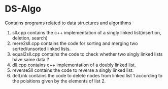 # DS-Algo
Contains programs related to data structures and algorithms
1. sll.cpp contains the c++ implementation of a singly linked list(insertion, deletion, search)
2. mere2sll.cpp contains the code for sorting and merging two sorted/unsorted linked lists.
3. equal2sll.cpp contains the code to check whether two singly linked lists have same data ?
4. dll.cpp contains c++ implementation of a doubly linked list.
5. reverseSll contains the code to reverse a singly linked list.
6. delLink contains the code to delete nodes from linked list 1 according to the poisitions given by the elements of list 2.
